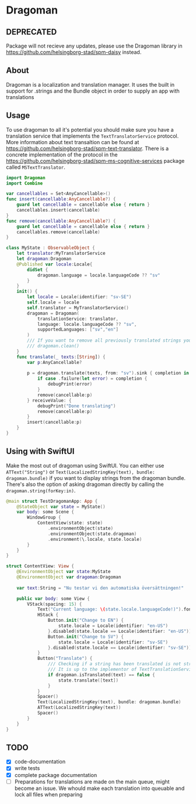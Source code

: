 # Dragoman
## DEPRECATED
Package will not recieve any updates, please use the Dragoman library in https://github.com/helsingborg-stad/spm-daisy instead.

## About

Dragoman is a localization and translation manager. It uses the built in support for .strings and the Bundle object in order to supply an app with translations

## Usage
To use dragoman to all it's potential you should make sure you have a translation service that implements the `TextTranslatorService` protocol. More information about text transaltion can be found at https://github.com/helsingborg-stad/spm-text-translator. There is a concrete implementation of the protocol in the https://github.com/helsingborg-stad/spm-ms-cognitive-services package called `MSTextTranslator`.

```swift
import Dragoman
import Combine

var cancellables = Set<AnyCancellable>()
func insert(cancellable:AnyCancellable?) {
    guard let cancellable = cancellable else { return }
    cancellables.insert(cancellable)
}
func remove(cancellable:AnyCancellable?) {
    guard let cancellable = cancellable else { return }
    cancellables.remove(cancellable)
}

class MyState : ObservableObject {
    let translator:MyTranslatorService
    let dragoman:Dragoman
    @Published var locale:Locale{
        didSet {
            dragoman.language = locale.languageCode ?? "sv"
        }
    }
    init() {
        let locale = Locale(identifier: "sv-SE")
        self.locale = locale
        self.translator = MyTranslatorService()
        dragoman = Dragoman(
            translationService: translator,
            language: locale.languageCode ?? "sv",
            supportedLanguages: ["sv","en"]
        )
        /// If you want to remove all previously translated strings you can run:
        /// dragoman.clean()
    }
    func translate(_ texts:[String]) {
        var p:AnyCancellable?
        
        p = dragoman.translate(texts, from: "sv").sink { completion in
            if case .failure(let error) = completion {
                debugPrint(error)
            }
            remove(cancellable:p)
        } receiveValue: {
            debugPrint("Done translating")
            remove(cancellable:p)
        }
        insert(cancellable:p)
    }
}
```

## Using with SwiftUI
Make the most out of dragoman using SwiftUI. You can either use `ATText("String")` or `Text(LocalizedStringKey(text), bundle: dragoman.bundle)` if you want to display strings from the dragoman bundle.
There's also the option of asking dragoman directly by calling the `dragoman.string(forKey:in)`.

```swift
@main struct TestDragomanApp: App {
    @StateObject var state = MyState()
    var body: some Scene {
        WindowGroup {
            ContentView(state: state)
                .environmentObject(state)
                .environmentObject(state.dragoman)
                .environment(\.locale, state.locale)
        }
    }
}

struct ContentView: View {
    @EnvironmentObject var state:MyState
    @EnvironmentObject var dragoman:Dragoman
    
    var text:String = "Nu testar vi den automatiska översättningen!"

    public var body: some View {
        VStack(spacing: 15) {
            Text("Current language: \(state.locale.languageCode!)").font(.title).padding(.bottom)
            HStack {
                Button.init("Change to EN") {
                    state.locale = Locale(identifier: "en-US")
                }.disabled(state.locale == Locale(identifier: "en-US"))
                Button.init("Change to SV") {
                    state.locale = Locale(identifier: "sv-SE")
                }.disabled(state.locale == Locale(identifier: "sv-SE"))
            }
            Button("Translate") {
                /// Checking if a string has been translated is not strictly nessesary.
                /// It is up to the implementor of TextTranslationService to check if a value is already translated or not.
                if dragoman.isTranslated(text) == false {
                    state.translate([text])
                }
            }
            Spacer()
            Text(LocalizedStringKey(text), bundle: dragoman.bundle)
            ATText(LocalizedStringKey(text))
            Spacer()
        }
    }
}
```

## TODO

- [x] code-documentation
- [x] write tests
- [x] complete package documentation
- [ ] Preparations for translations are made on the main queue, might become an issue. We whould make each translation into queuable and lock all files when preparing  
